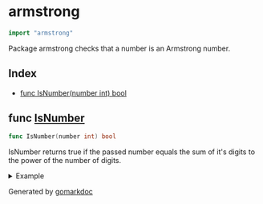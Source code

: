 <!-- Code generated by gomarkdoc. DO NOT EDIT -->

# armstrong

```go
import "armstrong"
```

Package armstrong checks that a number is an Armstrong number.

## Index

- [func IsNumber(number int) bool](<#func-isnumber>)


## func [IsNumber](<https://github.com/vpayno/exercism-workspace/blob/main/go/armstrong-numbers/armstrong_numbers.go#L12>)

```go
func IsNumber(number int) bool
```

IsNumber returns true if the passed number equals the sum of it's digits to the power of the number of digits.

<details><summary>Example</summary>
<p>

```go
{
	fmt.Println(IsNumber(153))
	fmt.Println(IsNumber(10))

}
```

#### Output

```
true
false
```

</p>
</details>



Generated by [gomarkdoc](<https://github.com/princjef/gomarkdoc>)
